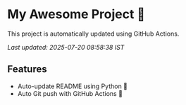 # My Awesome Project 🚀

This project is automatically updated using GitHub Actions.

_Last updated: 2025-07-20 08:58:38 IST_

## Features
- Auto-update README using Python 🐍
- Auto Git push with GitHub Actions 🤖
